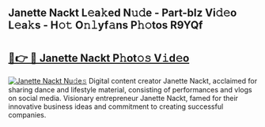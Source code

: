 ## Janette Nackt L𝚎a𝚔ed N𝚞𝚍e - Part-bIz Vi𝚍𝚎o L𝚎a𝚔s - H𝚘𝚝 O𝚗𝚕yf𝚊ns P𝚑𝚘tos R9YQf

# <h2><a href="http://kfadx8u.oniu.top/?m=Janette+Nackt">🔗👉 🔴 Janette Nackt P𝚑ot𝚘𝚜 V𝚒d𝚎o</a></h2>

[![Janette Nackt Nu𝚍e𝚜](https://i.imgur.com/0qMVB7G.gif)](http://kfadx8u.oniu.top/?m=Janette+Nackt)
Digital content creator Janette Nackt, acclaimed for sharing dance and lifestyle material, consisting of performances and vlogs on social media. Visionary entrepreneur Janette Nackt, famed for their innovative business ideas and commitment to creating successful companies.  
